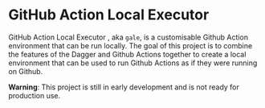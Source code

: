 # GitHub Action Local Executor

GitHub Action Local Executor , aka `gale`, is a customisable Github Action environment that can be run locally. 
The goal of this project is to combine the features of the Dagger and Github Actions together to create a local 
environment that can be used to run Github Actions as if they were running on Github.

**Warning**: This project is still in early development and is not ready for production use.